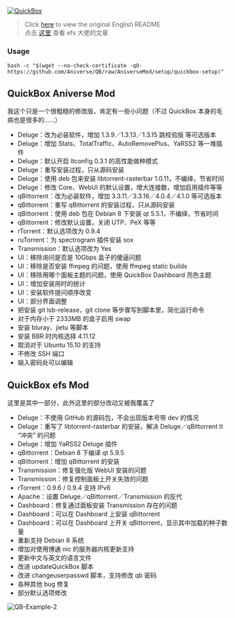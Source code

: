 [![QuickBox](https://cdn.quickbox.io/file/2018/04/qb_logo_original.svg "QuickBox")](https://quickbox.io)

> Click [here](https://github.com/amefs/QB/blob/master/README.md) to view the original English README  
> 点击 [这里](https://amefs.net/archives/1613.html) 查看 efs 大佬的文章  

### Usage

```
bash -c "$(wget --no-check-certificate -qO- https://github.com/Aniverse/QB/raw/AniverseMod/setup/quickbox-setup)"
```

## QuickBox Aniverse Mod

我这个只是一个很粗糙的修改版，肯定有一些小问题（不过 QuickBox 本身的毛病也是很多的……）

* Deluge：改为必装软件，增加 1.3.9／1.3.13／1.3.15 跳校验版 等可选版本
* Deluge：增加 Stats、TotalTraffic、AutoRemovePlus、YaRSS2 等一堆插件
* Deluge：默认开启 ltconfig 0.3.1 的高性能做种模式
* Deluge：重写安装过程，只从源码安装
* Deluge：使用 deb 包来安装 libtorrent-rasterbar 1.0.11，不编绎，节省时间
* Deluge：修改 Core、WebUI 的默认设置，增大连接数，增加启用插件等等
* qBittorrent：改为必装软件，增加 3.3.11／3.3.16／4.0.4／4.1.0 等可选版本
* qBittorrent：重写 qBittorrent 的安装过程，只从源码安装
* qBittorrent：使用 deb 包在 Debian 8 下安装 qt 5.5.1，不编绎，节省时间
* qBittorrent：修改默认设置，关闭 UTP、PeX 等等
* rTorrent：默认选项改为 0.9.4
* ruTorrent：为 spectrogram 插件安装 sox
* Transmission：默认选项改为 Yes
* UI：移除询问是否是 10Gbps 盒子的傻逼问题
* UI：移除是否安装 ffmpeg 的问题，使用 ffmpeg static builds
* UI：移除用哪个面板主题的问题，使用 QuickBox Dashboard 亮色主题
* UI：增加安装用时的统计
* UI：安装软件提问顺序改变
* UI：部分界面调整
* 把安装 git lsb-release，git clone 等步骤写到脚本里，简化运行命令
* 对于内存小于 2333MB 的盒子启用 swap
* 安装 bluray、jietu 等脚本
* 安装 BBR 时内核选择 4.11.12  
* 取消对于 Ubuntu 15.10 的支持
* 不修改 SSH 端口
* 输入密码处可以编辑


## QuickBox efs Mod

这里是其中一部分，此外这里的部分改动又被我覆盖了  

* Deluge：不使用 GitHub 的源码包，不会出现版本号带 dev 的情况
* Deluge：重写了 libtorrent-rasterbar 的安装，解决 Deluge／qBittorrent lt “冲突” 的问题
* Deluge：增加 YaRSS2 Deluge 插件
* qBittorrent：Debian 8 下编译 qt 5.9.5
* qBittorrent：增加 qBittorrent 的安装
* Transmission：修复强化版 WebUI 安装的问题
* Transmission：修复控制面板上开关失效的问题
* rTorrent：0.9.6 / 0.9.4 支持 IPv6
* Apache：设置 Deluge／qBittorrent／Transmission 的反代
* Dashboard：修复通过面板安装 Transmission 存在的问题
* Dashboard：可以在 Dashboard 上安装 qBittorrent
* Dashboard：可以在 Dashboard 上开关 qBittorrent，显示其中加载的种子数量
* 重新支持 Debian 8 系统
* 增加对使用博通 nic 的服务器内核更新支持
* 更新中文与英文的语言文件
* 改进 updateQuickBox 脚本
* 改进 changeuserpasswd 脚本，支持修改 qb 密码
* 各种其他 bug 修复
* 部分默认选项修改


![QB-Example-2](https://cache.amefs.net/wp-content/uploads/2018/05/01125944/QB-Example-2.png)

